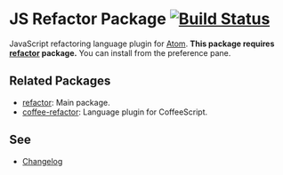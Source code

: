 # JS Refactor Package [![Build Status](https://travis-ci.org/minodisk/js-refactor.svg?branch=master)](https://travis-ci.org/minodisk/js-refactor)

JavaScript refactoring language plugin for [Atom](https://atom.io/).
**This package requires [refactor](https://atom.io/packages/refactor) package.**
You can install from the preference pane.

## Related Packages

* [refactor](https://atom.io/packages/refactor): Main package.
* [coffee-refactor](https://atom.io/packages/coffee-refactor): Language plugin for CoffeeScript.

## See

* [Changelog](CHANGELOG.md)
